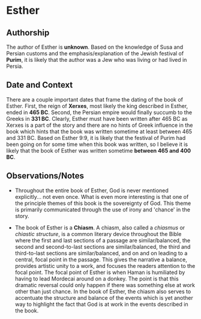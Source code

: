 # Esther


## Authorship
The author of Esther is **unknown**.  Based on the knowledge of Susa and Persian customs and the emphasis/explanation of the Jewish festival of **Purim**, it is likely that the author was a Jew who was living or had lived in Persia.


## Date and Context
There are a couple important dates that frame the dating of the book of Esther.  First, the reign of **Xerxes**, most likely the king described in Esther, ended in **465 BC**.  Second, the Persian empire would finally succumb to the Greeks in **331 BC**.  Clearly, Esther must have been written after 465 BC as Xerxes is a part of the story and there are no hints of Greek influence in the book which hints that the book was written sometime at least between 465 and 331 BC.  Based on Esther 9:9, it is likely that the festival of Purim had been going on for some time when this book was written, so I believe it is likely that the book of Esther was written sometime **between 465 and 400 BC**.


## Observations/Notes
  - Throughout the entire book of Esther, God is never mentioned explicitly... not even once.  What is even more interesting is that one of the principle themes of this book is the sovereignty of God.  This theme is primarily communicated through the use of irony and 'chance' in the story.

  - The book of Esther is a **Chiasm**.  A chiasm, also called a *chiasmus* or *chiastic structure*, is a common literary device throughout the Bible where the first and last sections of a passage are similar/balanced, the second and second-to-last sections are similar/balanced, the third and third-to-last sections are similar/balanced, and on and on leading to a central, focal point in the passage.  This gives the narrative a balance, provides artistic unity to a work, and focuses the readers attention to the focal point.  The focal point of Esther is when Haman is humiliated by having to lead Mordecai around on a donkey.  The point is that this dramatic reversal could only happen if there was something else at work other than just chance.  In the book of Esther, the chiasm also serves to accentuate the structure and balance of the events which is yet another way to highlight the fact that God is at work in the events described in the book.

